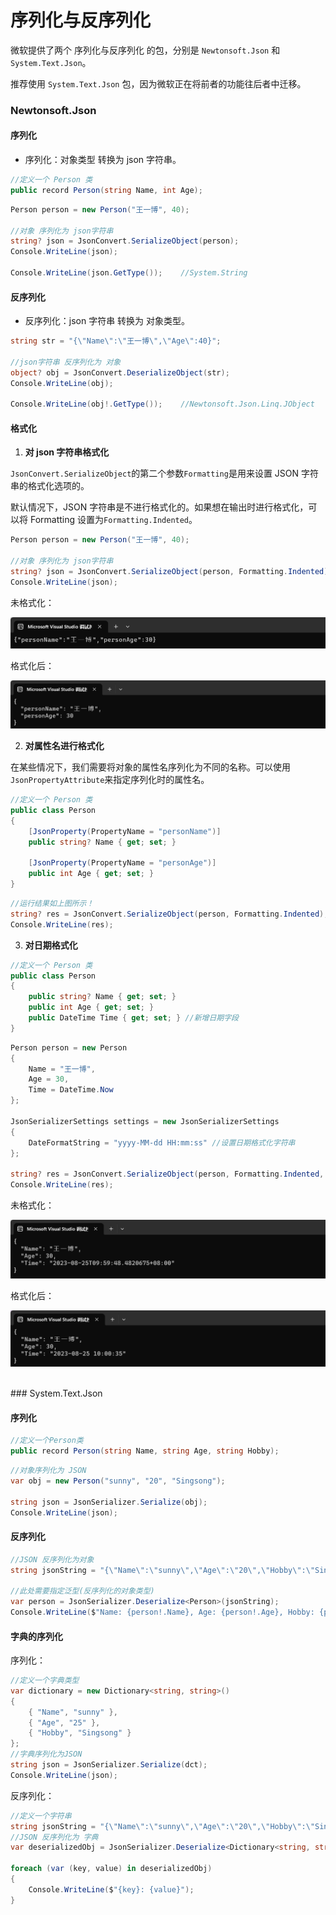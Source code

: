 # 序列化与反序列化

微软提供了两个 序列化与反序列化 的包，分别是 `Newtonsoft.Json` 和 `System.Text.Json`。

推荐使用 `System.Text.Json` 包，因为微软正在将前者的功能往后者中迁移。

### Newtonsoft.Json

#### 序列化

- 序列化：对象类型 转换为 json 字符串。

```C#
//定义一个 Person 类
public record Person(string Name, int Age);
```

```C#
Person person = new Person("王一博", 40);

//对象 序列化为 json字符串
string? json = JsonConvert.SerializeObject(person);
Console.WriteLine(json);

Console.WriteLine(json.GetType());    //System.String
```

#### 反序列化

- 反序列化：json 字符串 转换为 对象类型。

```C#
string str = "{\"Name\":\"王一博\",\"Age\":40}";

//json字符串 反序列化为 对象
object? obj = JsonConvert.DeserializeObject(str);
Console.WriteLine(obj);

Console.WriteLine(obj!.GetType());    //Newtonsoft.Json.Linq.JObject
```

#### 格式化

1. **对 json 字符串格式化**

`JsonConvert.SerializeObject`的第二个参数`Formatting`是用来设置 JSON 字符串的格式化选项的。

默认情况下，JSON 字符串是不进行格式化的。如果想在输出时进行格式化，可以将 Formatting 设置为`Formatting.Indented`。

```C#
Person person = new Person("王一博", 40);

//对象 序列化为 json字符串
string? json = JsonConvert.SerializeObject(person, Formatting.Indented);
Console.WriteLine(json);
```

未格式化：

![Untitled.png](./image/image1.png)

格式化后：

![Untitled 1.png](./image/image2.png)



2. **对属性名进行格式化**

在某些情况下，我们需要将对象的属性名序列化为不同的名称。可以使用`JsonPropertyAttribute`来指定序列化时的属性名。

```C#
//定义一个 Person 类
public class Person
{
    [JsonProperty(PropertyName = "personName")]
    public string? Name { get; set; }

    [JsonProperty(PropertyName = "personAge")]
    public int Age { get; set; }
}
```

```C#
//运行结果如上图所示！
string? res = JsonConvert.SerializeObject(person, Formatting.Indented);
Console.WriteLine(res);
```



3. **对日期格式化**

```C#
//定义一个 Person 类
public class Person
{
    public string? Name { get; set; }
    public int Age { get; set; }
    public DateTime Time { get; set; } //新增日期字段
}
```

```C#
Person person = new Person
{
    Name = "王一博",
    Age = 30,
    Time = DateTime.Now
};

JsonSerializerSettings settings = new JsonSerializerSettings
{
    DateFormatString = "yyyy-MM-dd HH:mm:ss" //设置日期格式化字符串
};

string? res = JsonConvert.SerializeObject(person, Formatting.Indented, settings);
Console.WriteLine(res);
```

未格式化：

![Untitled 2.png](./image/image3.png)

格式化后：

![Untitled 3.png](./image/image4.png)


<br />
### System.Text.Json

#### 序列化

```C#
//定义一个Person类
public record Person(string Name, string Age, string Hobby);
```

```C#
//对象序列化为 JSON
var obj = new Person("sunny", "20", "Singsong");

string json = JsonSerializer.Serialize(obj);
Console.WriteLine(json);
```

#### 反序列化

```C#
//JSON 反序列化为对象
string jsonString = "{\"Name\":\"sunny\",\"Age\":\"20\",\"Hobby\":\"Singsong\"}";

//此处需要指定泛型(反序列化的对象类型)
var person = JsonSerializer.Deserialize<Person>(jsonString);
Console.WriteLine($"Name: {person!.Name}, Age: {person!.Age}, Hobby: {person!.Hobby}");
```

#### 字典的序列化

序列化：

```C#
//定义一个字典类型
var dictionary = new Dictionary<string, string>()
{
    { "Name", "sunny" },
    { "Age", "25" },
    { "Hobby", "Singsong" }
};
//字典序列化为JSON
string json = JsonSerializer.Serialize(dct);
Console.WriteLine(json);
```

反序列化：

```C#
//定义一个字符串
string jsonString = "{\"Name\":\"sunny\",\"Age\":\"20\",\"Hobby\":\"Singsong\"}";
//JSON 反序列化为 字典
var deserializedObj = JsonSerializer.Deserialize<Dictionary<string, string>>(jsonString);

foreach (var (key, value) in deserializedObj)
{
    Console.WriteLine($"{key}: {value}");
}
```
